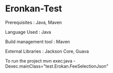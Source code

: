 # Eronkan-Test

Prerequisites : Java, Maven

Language Used : Java

Build management tool : Maven

External Libraries : Jackson Core, Guava

To run the project
mvn exec:java -Dexec.mainClass="test.Erokan.FeeSelectionJson"

